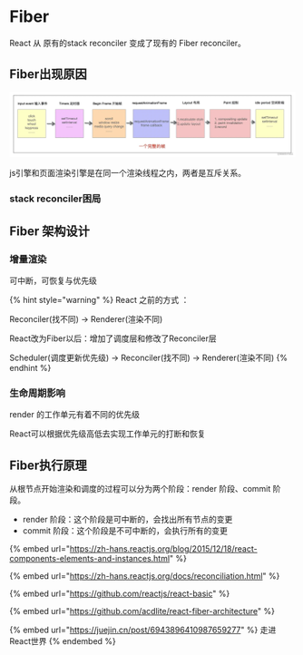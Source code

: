 # Fiber

React 从 原有的stack reconciler 变成了现有的 Fiber reconciler。

## Fiber出现原因

![](<../../.gitbook/assets/image (1).png>)

js引擎和页面渲染引擎是在同一个渲染线程之内，两者是互斥关系。

### stack reconciler困局

## Fiber 架构设计

### 增量渲染

可中断，可恢复与优先级

{% hint style="warning" %}
React 之前的方式 ：

Reconciler(找不同) -> Renderer(渲染不同)

React改为Fiber以后：增加了调度层和修改了Reconciler层

Scheduler(调度更新优先级) -> Reconciler(找不同) -> Renderer(渲染不同)
{% endhint %}

### 生命周期影响

render 的工作单元有着不同的优先级

React可以根据优先级高低去实现工作单元的打断和恢复

## Fiber执行原理

从根节点开始渲染和调度的过程可以分为两个阶段：render 阶段、commit 阶段。

* render 阶段：这个阶段是可中断的，会找出所有节点的变更
* commit 阶段：这个阶段是不可中断的，会执行所有的变更



{% embed url="https://zh-hans.reactjs.org/blog/2015/12/18/react-components-elements-and-instances.html" %}

{% embed url="https://zh-hans.reactjs.org/docs/reconciliation.html" %}

{% embed url="https://github.com/reactjs/react-basic" %}

{% embed url="https://github.com/acdlite/react-fiber-architecture" %}

{% embed url="https://juejin.cn/post/6943896410987659277" %}
走进React世界
{% endembed %}
